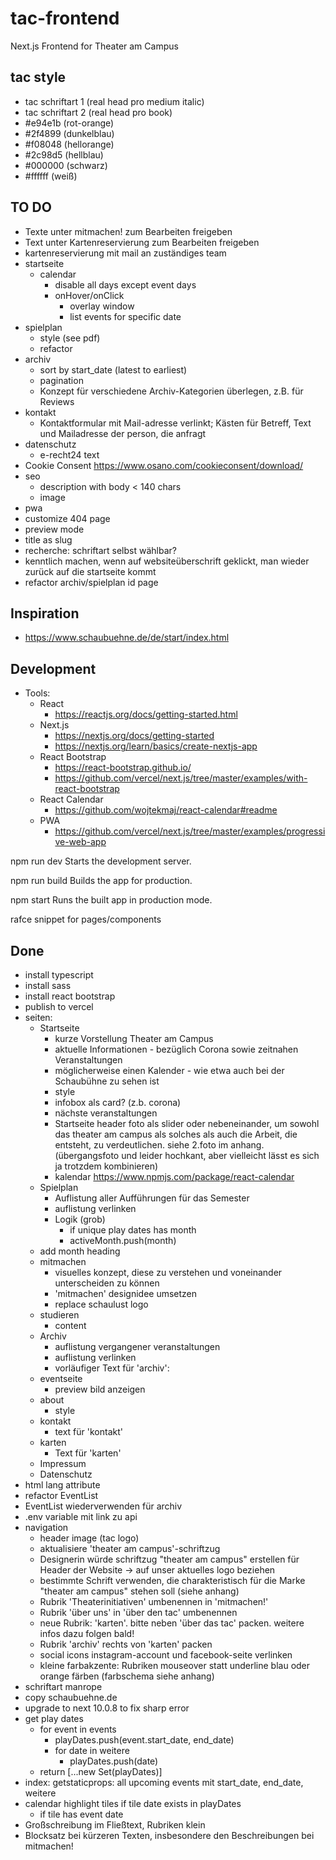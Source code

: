 # tac-frontend
Next.js Frontend for Theater am Campus

## tac style
- tac schriftart 1  (real head pro medium italic)
- tac schriftart 2  (real head pro book)
- #e94e1b (rot-orange)
- #2f4899 (dunkelblau)
- #f08048 (hellorange)
- #2c98d5 (hellblau)
- #000000 (schwarz)
- #ffffff (weiß)

## TO DO
- Texte unter mitmachen! zum Bearbeiten freigeben
- Text unter Kartenreservierung zum Bearbeiten freigeben
- kartenreservierung mit mail an zuständiges team
- startseite
  - calendar
    - disable all days except event days
    - onHover/onClick
      - overlay window
      - list events for specific date
- spielplan
  - style (see pdf)
  - refactor
- archiv
  - sort by start_date (latest to earliest)
  - pagination
  - Konzept für verschiedene Archiv-Kategorien überlegen, z.B. für Reviews
- kontakt
  - Kontaktformular mit Mail-adresse verlinkt; Kästen für Betreff, Text und Mailadresse der person, die anfragt
- datenschutz
  - e-recht24 text
- Cookie Consent https://www.osano.com/cookieconsent/download/
- seo
  - description with body < 140 chars
  - image
- pwa
- customize 404 page
- preview mode
- title as slug
- recherche: schriftart selbst wählbar?
- kenntlich machen, wenn auf websiteüberschrift geklickt, man wieder zurück auf die startseite kommt
- refactor archiv/spielplan id page

## Inspiration
- https://www.schaubuehne.de/de/start/index.html

## Development
- Tools:
  - React
    - https://reactjs.org/docs/getting-started.html
  - Next.js
    - https://nextjs.org/docs/getting-started
    - https://nextjs.org/learn/basics/create-nextjs-app
  - React Bootstrap
    - https://react-bootstrap.github.io/
    - https://github.com/vercel/next.js/tree/master/examples/with-react-bootstrap
  - React Calendar
    - https://github.com/wojtekmaj/react-calendar#readme
  - PWA
    - https://github.com/vercel/next.js/tree/master/examples/progressive-web-app

npm run dev
Starts the development server.

npm run build
Builds the app for production.

npm start
Runs the built app in production mode.

rafce snippet for pages/components

## Done
- install typescript
- install sass
- install react bootstrap
- publish to vercel
- seiten:
  - Startseite
    - kurze Vorstellung Theater am Campus
    - aktuelle Informationen - bezüglich Corona sowie zeitnahen Veranstaltungen
    - möglicherweise einen Kalender - wie etwa auch bei der Schaubühne zu sehen ist
    - style
    - infobox als card? (z.b. corona)
    - nächste veranstaltungen
    - Startseite header foto als slider oder nebeneinander, um sowohl das theater am campus als solches als auch die Arbeit, die entsteht, zu verdeutlichen. siehe 2.foto im anhang. (übergangsfoto und leider hochkant, aber vielleicht lässt es sich ja trotzdem kombinieren)
    - kalendar https://www.npmjs.com/package/react-calendar
  - Spielplan
    - Auflistung aller Aufführungen für das Semester
    - auflistung verlinken
    - Logik (grob)
      - if unique play dates has month
      - activeMonth.push(month)
  - add month heading
  - mitmachen
    - visuelles konzept, diese zu verstehen und voneinander unterscheiden zu können
    - 'mitmachen' designidee umsetzen
    - replace schaulust logo
  - studieren
    - content
  - Archiv
    - auflistung vergangener veranstaltungen
    - auflistung verlinken
    - vorläufiger Text für 'archiv':
  - eventseite
    - preview bild anzeigen
  - about
    - style
  - kontakt
    - text für 'kontakt'
  - karten
    - Text für 'karten'
  - Impressum
  - Datenschutz
- html lang attribute
- refactor EventList
- EventList wiederverwenden für archiv
- .env variable mit link zu api
- navigation
  - header image (tac logo)
  - aktualisiere 'theater am campus'-schriftzug
  - Designerin würde schriftzug "theater am campus" erstellen für Header der Website -> auf unser aktuelles logo beziehen
  - bestimmte Schrift verwenden, die charakteristisch für die Marke "theater am campus" stehen soll (siehe anhang)
  - Rubrik 'Theaterinitiativen' umbenennen in 'mitmachen!'
  - Rubrik 'über uns' in 'über den tac' umbenennen
  - neue Rubrik: 'karten'. bitte neben 'über das tac' packen. weitere infos dazu folgen bald!
  - Rubrik 'archiv' rechts von 'karten' packen
  - social icons instagram-account und facebook-seite verlinken
  - kleine farbakzente: Rubriken mouseover statt underline blau oder orange färben (farbschema siehe anhang)
- schriftart manrope
- copy schaubuehne.de
- upgrade to next 10.0.8 to fix sharp error
- get play dates
  - for event in events
    - playDates.push(event.start_date, end_date)
    - for date in weitere
      - playDates.push(date)
  - return [...new Set(playDates)]
- index: getstaticprops: all upcoming events mit start_date, end_date, weitere
- calendar highlight tiles if tile date exists in playDates
  - if tile has event date
- Großschreibung im Fließtext, Rubriken klein
- Blocksatz bei kürzeren Texten, insbesondere den Beschreibungen bei mitmachen!
